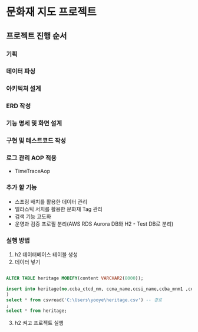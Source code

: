 # 문화재 지도 프로젝트

## 프로젝트 진행 순서

### 기획 

### 데이터 파싱

### 아키텍처 설계

### ERD 작성

### 기능 명세 및 화면 설계

### 구현 및 테스트코드 작성

### 로그 관리 AOP 적용
- TimeTraceAop

### 추가 할 기능
- 스프링 배치를 활용한 데이터 관리
- 엘라스틱 서치를 활용한 문화재 Tag 관리 
- 검색 기능 고도화
- 운영과 검증 프로필 분리(AWS RDS Aurora DB와 H2 - Test DB로 분리)

### 실행 방법
1. h2 데이터베이스 테이블 생성
2. 데이터 넣기
```sql

ALTER TABLE heritage MODIFY(content	VARCHAR2(8000));

insert into heritage(no,ccba_ctcd_nm, ccma_name,ccsi_name,ccba_mnm1	,content,ccce_name,	ccba_lcad
)
select * from csvread('C:\Users\yooye\heritage.csv') -- 경로
;
select * from heritage;
```
3. h2 켜고 프로젝트 실행